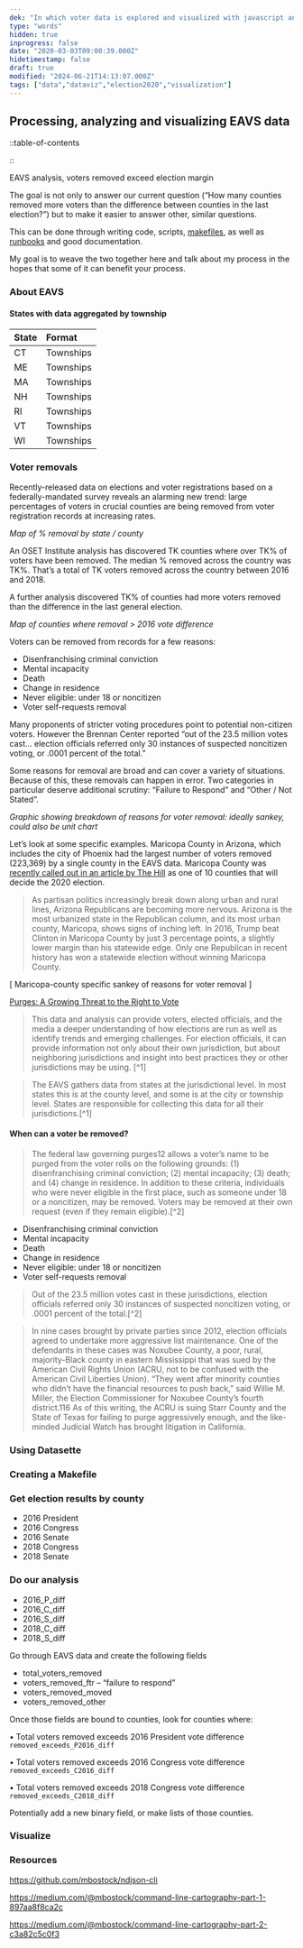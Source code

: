 ```yaml
---
dek: "In which voter data is explored and visualized with javascript and an assemblage of command line tools"
type: "words"
hidden: true
inprogress: false
date: "2020-03-03T09:00:39.000Z"
hidetimestamp: false
draft: true
modified: "2024-06-21T14:13:07.000Z"
tags: ["data","dataviz","election2020","visualization"]
---
```

## Processing, analyzing and visualizing EAVS data

::table-of-contents

::

EAVS analysis, voters removed exceed election margin

The goal is not only to answer our current question (“How many counties removed more voters than the difference between counties in the last election?”) but to make it easier to answer other, similar questions.

This can be done through writing code, scripts, [makefiles](https://bost.ocks.org/mike/make/), as well as [runbooks](https://en.wikipedia.org/wiki/Runbook) and good documentation.

My goal is to weave the two together here and talk about my process in the hopes that some of it can benefit your process.

### About EAVS

#### States with data aggregated by township

| State | Format    |
| :---- | :-------- |
| CT    | Townships |
| ME    | Townships |
| MA    | Townships |
| NH    | Townships |
| RI    | Townships |
| VT    | Townships |
| WI    | Townships |

### Voter removals

Recently-released data on elections and voter registrations based on a federally-mandated survey reveals an alarming new trend: large percentages of voters in crucial counties are being removed from voter registration records at increasing rates.

_Map of % removal by state / county_

An OSET Institute analysis has discovered TK counties where over TK% of voters have been removed. The median % removed across the country was TK%. That’s a total of TK voters removed across the country between 2016 and 2018.

A further analysis discovered TK% of counties had more voters removed than the difference in the last general election.

_Map of counties where removal > 2016 vote difference_

Voters can be removed from records for a few reasons:

- Disenfranchising criminal conviction
- Mental incapacity
- Death
- Change in residence
- Never eligible: under 18 or noncitizen
- Voter self-requests removal

Many proponents of stricter voting procedures point to potential non-citizen voters. However the Brennan Center reported “out of the 23.5 million votes cast… election officials referred only 30 instances of suspected noncitizen voting, or .0001 percent of the total.”

Some reasons for removal are broad and can cover a variety of situations. Because of this, these removals can happen in error. Two categories in particular deserve additional scrutiny: “Failure to Respond” and “Other / Not Stated”.

_Graphic showing breakdown of reasons for voter removal: ideally sankey, could also be unit chart_

Let’s look at some specific examples. Maricopa County in Arizona, which includes the city of Phoenix had the largest number of voters removed (223,369) by a single county in the EAVS data. Maricopa County was [recently called out in an article by The Hill](https://thehill.com/homenews/state-watch/459832-the-10-counties-that-will-decide-the-2020-election) as one of 10 counties that will decide the 2020 election.

>As partisan politics increasingly break down along urban and rural lines, Arizona Republicans are becoming more nervous. Arizona is the most urbanized state in the Republican column, and its most urban county, Maricopa, shows signs of inching left.
>In 2016, Trump beat Clinton in Maricopa County by just 3 percentage points, a slightly lower margin than his statewide edge. Only one Republican in recent history has won a statewide election without winning Maricopa County.

[ Maricopa-county specific sankey of reasons for voter removal ]

[Purges: A Growing Threat to the Right to Vote](https://www.brennancenter.org/sites/default/files/publications/Purges_Growing_Threat_2018.1.pdf)

>This data and analysis can provide voters, elected officials, and the media a deeper understanding of how elections are run as well as identify trends and emerging challenges. For election officials, it can provide information not only about their own jurisdiction, but about neighboring jurisdictions and insight into best practices they or other jurisdictions may be using. [^1]

>The EAVS gathers data from states at the jurisdictional level. In most states this is at the county level, and some is at the city or township level. States are responsible for collecting this data for all their jurisdictions.[^1]

#### When can a voter be removed?

>The federal law governing purges12 allows a voter’s name to be purged from the voter rolls on the following grounds: (1) disenfranchising criminal conviction; (2) mental incapacity; (3) death; and (4) change in residence. In addition to these criteria, individuals who were never eligible in the first place, such as someone under 18 or a noncitizen, may be removed. Voters may be removed at their own request (even if they remain eligible).[^2]

- Disenfranchising criminal conviction
- Mental incapacity
- Death
- Change in residence
- Never eligible: under 18 or noncitizen
- Voter self-requests removal

>Out of the 23.5 million votes cast in these jurisdictions, election officials referred only 30 instances of suspected noncitizen voting, or .0001 percent of the total.[^2]

>In nine cases brought by private parties since 2012, election officials agreed to undertake more aggressive list maintenance. One of the defendants in these cases was Noxubee County, a poor, rural, majority-Black county in eastern Mississippi that was sued by the American Civil Rights Union (ACRU, not to be confused with the American Civil Liberties Union).
>“They went after minority counties who didn’t have the financial resources to push back,” said Willie M. Miller, the Election Commissioner for Noxubee County’s fourth district.116 As of this writing, the ACRU is suing Starr County and the State of Texas for failing to purge aggressively enough, and the like-minded Judicial Watch has brought litigation in California.

### Using Datasette

### Creating a Makefile

### Get election results by county

- 2016 President
- 2016 Congress
- 2016 Senate
- 2018 Congress
- 2018 Senate

### Do our analysis

- 2016_P_diff
- 2016_C_diff
- 2016_S_diff
- 2018_C_diff
- 2018_S_diff

Go through EAVS data and create the following fields

- total_voters_removed
- voters_removed_ftr – “failure to respond”
- voters_removed_moved
- voters_removed_other

Once those fields are bound to counties, look for counties where:

• Total voters removed exceeds 2016 President vote difference `removed_exceeds_P2016_diff`

• Total voters removed exceeds 2016 Congress vote difference `removed_exceeds_C2016_diff`

• Total voters removed exceeds 2018 Congress vote difference `removed_exceeds_C2018_diff`

Potentially add a new binary field, or make lists of those counties.

### Visualize

### Resources

<https://github.com/mbostock/ndjson-cli>

<https://medium.com/@mbostock/command-line-cartography-part-1-897aa8f8ca2c>

<https://medium.com/@mbostock/command-line-cartography-part-2-c3a82c5c0f3>
